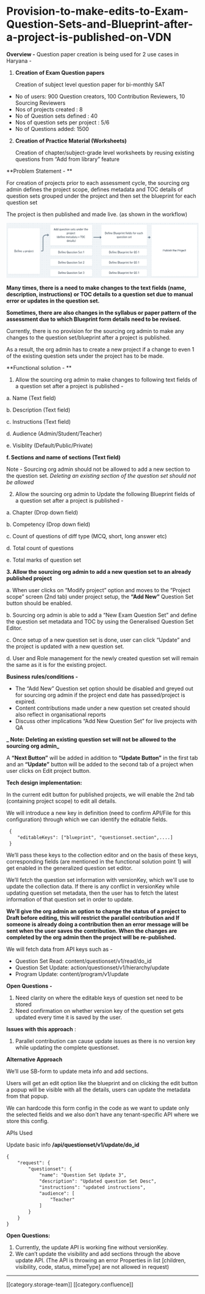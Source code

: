 # Provision-to-make-edits-to-Exam-Question-Sets-and-Blueprint-after-a-project-is-published-on-VDN

**Overview -** Question paper creation is being used for 2 use cases in Haryana -

1.  **Creation of Exam Question papers**

    Creation of subject level question paper for bi-monthly SAT

* No of users: 900 Question creators, 100 Contribution Reviewers, 10 Sourcing Reviewers
* Nos of projects created : 8
* No of Question sets defined : 40
* Nos of question sets per project : 5/6
* No of Questions added: 1500

&#x20;

2.  **Creation of Practice Material (Worksheets)**

    Creation of chapter/subject-grade level worksheets by reusing existing questions from “Add from library” feature

\*\*Problem Statement - \*\*

For creation of projects prior to each assessment cycle, the sourcing org admin defines the project scope, defines metadata and TOC details of question sets grouped under the project and then set the blueprint for each question set

The project is then published and made live. (as shown in the workflow)

![](../../../../PRD/prd-ed-td-req-12qp/images/storage/image-20220105-190616.png)

**Many times, there is a need to make changes to the text fields (name, description, instructions) or TOC details to a question set due to manual error or updates in the question set.**

**Sometimes, there are also changes in the syllabus or paper pattern of the assessment due to which Blueprint form details need to be revised.**

Currently, there is no provision for the sourcing org admin to make any changes to the question set/blueprint after a project is published.

As a result, the org admin has to create a new project if a change to even 1 of the existing question sets under the project has to be made.

\*\*Functional solution - \*\*

1. Allow the sourcing org admin to make changes to following text fields of a question set after a project is published -

a. Name (Text field)

b. Description (Text field)

c. Instructions (Text field)

d. Audience (Admin/Student/Teacher)

e. Visiblity (Default/Public/Private)

**f. Sections and name of sections (Text field)**

Note - Sourcing org admin should not be allowed to add a new section to the question set. _Deleting an existing section of the question set should not be allowed_

2. Allow the sourcing org admin to Update the following Blueprint fields of a question set after a project is published -

a. Chapter (Drop down field)

b. Competency (Drop down field)

c. Count of questions of diff type (MCQ, short, long answer etc)

d. Total count of questions

e. Total marks of question set

**3. Allow the sourcing org admin to add a new question set to an already published project**

a. When user clicks on “Modify project” option and moves to the “Project scope” screen (2nd tab) under project setup, the **“Add New”** Question Set button should be enabled.

b. Sourcing org admin is able to add a “New Exam Question Set” and define the question set metadata and TOC by using the Generalised Question Set Editor.

c. Once setup of a new question set is done, user can click “Update” and the project is updated with a new question set.

d. User and Role management for the newly created question set will remain the same as it is for the existing project.

**Business rules/conditions -**

* The “Add New” Question set option should be disabled and greyed out for sourcing org admin if the project end date has passed/project is expired.
* Content contributions made under a new question set created should also reflect in organisational reports
* Discuss other implications “Add New Question Set” for live projects with QA

**\_ Note: Deleting an existing question set will not be allowed to the sourcing org admin\_**

A **“Next Button”** will be added in addition to **“Update Button”** in the first tab and an **“Update”** button will be added to the second tab of a project when user clicks on Edit project button.

**Tech design implementation:**

In the current edit button for published projects, we will enable the 2nd tab (containing project scope) to edit all details.

We will introduce a new key in definition (need to confirm API/File for this configuration) through which we can identify the editable fields.

```
 {   
    "editableKeys": ["blueprint", "questionset.section",....]
 }
```

We’ll pass these keys to the collection editor and on the basis of these keys, corresponding fields (are mentioned in the functional solution point 1) will get enabled in the generalized question set editor.

We’ll fetch the question set information with versionKey, which we'll use to update the collection data. If there is any conflict in versionKey while updating question set metadata, then the user has to fetch the latest information of that question set in order to update.

**We'll give the org admin an option to change the status of a project to Draft before editing, this will restrict the parallel contribution and If someone is already doing a contribution then an error message will be sent when the user saves the contribution. When the changes are completed by the org admin then the project will be re-published.**

We will fetch data from API keys such as -

* Question Set Read: content/questionset/v1/read/do\_id
* Question Set Update: action/questionset/v1/hierarchy/update
* Program Update: content/program/v1/update

**Open Questions -**

1. Need clarity on where the editable keys of question set need to be stored
2. Need confirmation on whether version key of the question set gets updated every time it is saved by the user.

**Issues with this approach** :

1. Parallel contribution can cause update issues as there is no version key while updating the complete questionset.

**Alternative Approach**

We’ll use SB-form to update meta info and add sections.

Users will get an edit option like the blueprint and on clicking the edit button a popup will be visible with all the details, users can update the metadata from that popup.

We can hardcode this form config in the code as we want to update only the selected fields and we also don’t have any tenant-specific API where we store this config.

APIs Used

Update basic info **/api/questionset/v1/update/do\_id**

```
{
    "request": {
        "questionset": {
            "name": "Question Set Update 3",
            "description": "Updated question Set Desc",
            "instructions": "updated instructions",
            "audience": [
                "Teacher"
            ]
        }
    }
}

```

**Open Questions:**

1. Currently, the update API is working fine without versionKey.
2. We can’t update the visibility and add sections through the above update API. (The API is throwing an error Properties in list \[children, visibility, code, status, mimeType] are not allowed in request)

***

\[\[category.storage-team]] \[\[category.confluence]]
